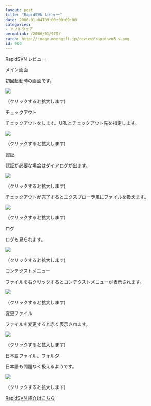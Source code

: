 ```yaml
---
layout: post
title: "RapidSVN レビュー"
date: 2006-01-04T09:00:00+09:00
categories:
- ソフトウェア
permalink: /2006/01/979/
catch: http://image.moongift.jp/review/rapidsvn5.s.png
id: 980
---
```

RapidSVN レビュー  
<!--more-->

メイン画面

  

初回起動時の画面です。

  

[![](http://image.moongift.jp/review/rapidsvn1.s.png)](http://image.moongift.jp/review/rapidsvn1.png)  
  
（クリックすると拡大します)

  

チェックアウト

  

チェックアウトをします。URLとチェックアウト先を指定します。

  

[![](http://image.moongift.jp/review/rapidsvn2.s.png)](http://image.moongift.jp/review/rapidsvn2.png)  
  
（クリックすると拡大します)

  

認証

  

認証が必要な場合はダイアログが出ます。

  

[![](http://image.moongift.jp/review/rapidsvn3.s.png)](http://image.moongift.jp/review/rapidsvn3.png)  
  
（クリックすると拡大します)

  

チェックアウトが完了するとエクスプローラ風にファイルを扱えます。

  

[![](http://image.moongift.jp/review/rapidsvn4.s.png)](http://image.moongift.jp/review/rapidsvn4.png)  
  
（クリックすると拡大します)

  

ログ

  

ログも見られます。

  

[![](http://image.moongift.jp/review/rapidsvn5.s.png)](http://image.moongift.jp/review/rapidsvn5.png)  
  
（クリックすると拡大します)

  

コンテクストメニュー

  

ファイルを右クリックするとコンテクストメニューが表示されます。

  

[![](http://image.moongift.jp/review/rapidsvn6.s.png)](http://image.moongift.jp/review/rapidsvn6.png)  
  
（クリックすると拡大します)

  

変更ファイル

  

ファイルを変更すると赤く表示されます。

  

[![](http://image.moongift.jp/review/rapidsvn7.s.png)](http://image.moongift.jp/review/rapidsvn7.png)  
  
（クリックすると拡大します)

  

日本語ファイル、フォルダ

  

日本語も問題なく扱えるようです。

  

[![](http://image.moongift.jp/review/rapidsvn8.s.png)](http://image.moongift.jp/review/rapidsvn8.png)  
  
（クリックすると拡大します)

  

[RapidSVN 紹介はこちら](http://oss.moongift.jp/intro/i-959.html)

